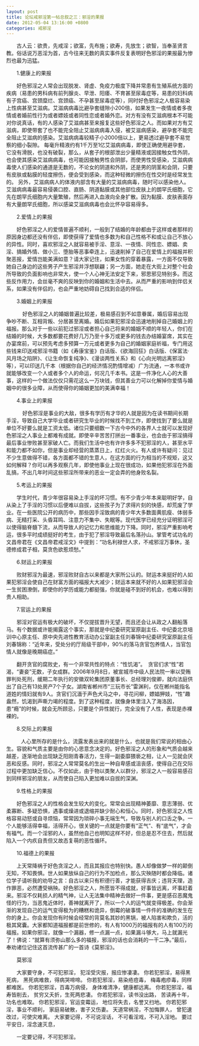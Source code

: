 ```yaml
---
layout: post
title: 论坛戒邪淫第一帖总叙之三：邪淫的果报
date: 2012-05-04 13:16:00 +0800
categories: 戒邪淫
---
```


　　古人云：欲贵，先戒淫；欲富，先布施；欲寿，先放生；欲智，当奉圣贤言教。俗话说万恶淫为首，古今往来无数的真实事件反复表明好色邪淫的果报最为惨烈也最为迅猛。
　　1.健康上的果报
　　好色邪淫之人常会出现脱发、肾虚、免疫力极度下降并常患有生殖系统方面的疾病（易患的男科病有前列腺炎、早泄、阳痿、不育甚至尿毒症等，易患的妇科病有子宫癌、宫颈糜烂、宫颈癌、不孕甚至尿毒症等），同时好色邪淫之人极容易染上性病甚至艾滋病。艾滋病病毒比避孕套缝隙小200倍，如果发生一夜情或者多夜情或者婚前性行为或者嫖妓或者同性恋或者婚外恋。对方有没有艾滋病根本不可能对你说真话，有的人感染了艾滋病甚至来报复这些好色邪淫之人。而如果对方有艾滋病，即使带套了也不能完全阻止艾滋病病毒入侵，被艾滋病感染，避孕套不能完全阻止艾滋病的感染。艾滋病病毒较精子小2000倍以上，更易透过避孕套不易觉察的细小裂隙。 每毫升精液约有1千万至1亿艾滋病病毒，即使正确使用避孕套，它没有滑脱，也没有破裂，那么，从套子的根部泄出少量精液或因接触女性外阴，也会使其感染艾滋病病毒，也可能因接触男性会阴部，而使男性受感染，艾滋病病毒使人们感染的通道是无数的，不论女的阴道和外阴，还是男的阴茎和会阴，只要有皮肤或黏膜的轻度擦伤，便会受到感染，而这种轻微的擦伤在性交时是经常发生的。 另外，艾滋病病人的体液内部含有大量的艾滋病病毒，随时可以感染他人。艾滋病病毒最容易侵袭口腔、直肠、阴道黏膜或其他部位皮肤上的朗罕氏细胞，它先在朗罕氏细胞内大量繁殖，然后再进入血液向全身扩散。因为黏膜、皮肤表面存有大量朗罕氏细胞，所以感粱艾滋病病毒也会比怀孕容易得多。
　　2.爱情上的果报
　　好色邪淫之人的爱情普遍不顺利，一般到了结婚的年龄都由于这样或者那样的原因身边都还没有伴侣，即使获得了爱情也多数为和自己性格不和或让自己不放心的异性。同时，喜欢邪淫之人就容易被手淫、意淫、一夜情、同性恋、嫖娼、卖淫、搞婚外情、做小三、堕胎等恶事牵连上，迅速削掉了自己在爱情上的福报并积聚恶报，爱情岂能美满如意？请大家记住，如果女性的穿着暴露，一方面不仅导致她自己身边的这些男子产生邪淫并浮想联翩；另一方面，她走在大街上对整个社会所导致的负面影响也非常大，使一个人心神无法安定下来，邪思邪见特别多。而这些反作用力，会丝毫不爽的反映到你的婚姻和生活中去。从而严重的影响到伴侣关系，如果没有伴侣的，也会严重地妨碍自己找到合适的伴侣。
　　3.婚姻上的果报
　　    好色邪淫之人的婚姻普遍比较差，极易感召到不如意眷属，婚后容易出现争吵不断、互相背叛、分居甚至离婚。婚后如果犯邪淫会迅速地削掉自己婚姻上的福报。那么对于一些以前犯过邪淫或者担心自己将来的婚姻不顺的年轻人，你们在结婚的时候，大多数都要花费好几万乃至十多万或更多的钱去办结婚宴席，其实在办宴席前，可以预先考虑多预算一万元或者更多为自己的婚姻家庭祈福，专门用这些钱来印送戒邪淫书籍（如《寿康宝鉴》白话版、《欲海回狂》白话版、《保富法·风月场之陷阱》、《让生命恢复纯净》、《漫谈两性关系》和《心向光明远离邪淫》等），可以印送几千本（根据你自己的经济情况酌情增减）广为流通，一本书或许就能够改变一个人或者多个人的命运，何况几千本书。这是一件净化人心的大善事，这样的一个做法仅仅只需花这么一万块钱，但其善业力可以化解掉你爱情与婚姻中的很多业障，从而使得你的婚姻更加的美满幸福！
　　4.事业上的果报
　　    好色邪淫是事业的大敌，很多有学历有才华的人就是因为在读书期间长期手淫，导致自己大学毕业或者研究生毕业的时候找不到工作，即使找到了要么就是单位不好要么就是工资太低。诸位只要细数一下古今中外的各界人士就可以发现好色邪淫之人事业上都难有成就。即使辛辛苦苦打拼出一番事业，也会由于邪淫搞得最后事业惨败甚至家破人亡。而我们生活中也有许许多多不犯邪淫的人，甚至水平和能力都不如你，但是事业却经营的蒸蒸日上，红红火火。有人或许有疑问：见过不少生意做得不错，各方面都不错的生意人，在这方面的行为相当的不规矩，这又如何解释？你可以再多观察几年，即使他事业上现在很成功，如果他犯邪淫在外面乱搞，不出几年时间这些邪淫所带来的恶业一定会弄的他身败名裂。 
　　5.考运上的果报
　　学生时代，青少年很容易染上手淫的坏习惯。有不少青少年本来聪明好学，自从染上了手淫的习惯以后便难以自拔，这些孩子为了求得片刻的快感，却荒废了学业。在一些医院公开的病历中，那些因手淫致病的青少年大多数面黄肌瘦、体弱多病、无精打采、头昏耳鸣、注意力不集中、失眠等。现代医学已经充分证明邪淫可以使得脑脊髓下流，从而导致人的记忆力和思维能力下降。同时，邪淫严重影响考运，很多平时成绩挺好的考生，由于犯了邪淫导致最后名落孙山。掌管考试功名的文昌帝君在《文昌帝君戒淫文》中提到：“功名利禄世人求，不戒邪淫万事休，圣德修成君子相，莫贪色欲惹烦愁。”
　　6.财运上的果报
　　败财邪淫为最速，邪淫败财自古以来都是大家所公认的。财运本来挺好的人如果犯邪淫会使自己在财富方面的福报大大减少；财运本来就不好的人如果犯邪淫会一生贫困潦倒，即使你的学历或能力都挺强，你就是碰不到好的机会，也难以得到贵人相助。
　　7.官运上的果报
　　邪淫对官运有极大的破坏，不仅提拔晋升无望，而且还会让从政之人翻船落马。有个数据或许能揭露这个事实，那就是中纪委研究室原副主任、中纪委北京培训中心原主任、原中央先进性教育活动办公室副主任刘春锦中纪委研究室原副主任刘春锦称：“近年来，受处分的厅局级干部中，90%的落马贪官包养情人，当官包情人就像是晚期癌症。” 
　　翻开贪官的腐败史，有一个非常共性的特点：“性饥渴”。　贪官们求“性”若渴，“妻妾”无数，子女成群。2006年9月8日，被宣城市中级人民法院一审以受贿罪判处死刑，缓期二年执行的安徽双轮集团原董事长、总经理刘俊卿，就向法庭供出了自己有13处房产7个子女。湖南省郴州市“三玩市长”雷渊利，仅在郴州能指名道姓的情妇就有9人。贪官们沉湎于声色犬马之中，寻花问柳，嫖娼狎妓，“性”趣盎然，饥渴到声嘶力竭的程度。到了这种程度，就像身体里注入了海洛因，患“瘾”的时候，就会无所顾忌，只要是个异性就行，完全没有了人性，表现是赤裸裸的。 
　　8.交际上的果报
　　   人心里所存的是什么，流露发表出来的就是什么，也就是我们常说的相由心生。容貌和气质主要是由你的心思意念决定的。好色邪淫之人的形象和气质会越来越差，逐渐地会出现缺乏阳刚青春活力，生得一副委靡猥亵之相，让人一见就会厌恶和反感。同时，邪淫之人常常莫名的生出一种自卑感或沮丧感，使得自己在交际过程中更加缺乏信心。不仅如此，由于物以类聚人以群分，邪淫之人一般容易感召到同样邪淫的朋友，从而使自己陷入更加难以自拔的深渊。
　　9.性格上的果报
　　好色邪淫之人的性格会发生较大的变化。常常会出现精神萎靡、意志薄弱、优柔寡断、多疑恐惧，遇事或燥进或退缩并缺少耐心和恒心。同时，好色邪淫之人性格容易动怒或自寻烦恼，常常因为琐碎小事无端生气，导致与别人的口舌之争。一个人能够活得幸福，活得开心，很关键的一点就是你要有“正气”、有“底气”，才会有福气。而一个淫邪的人，虽然他自己也明知这样不好，但总是忍不住去，然后就陷入一个内疚自责但又故态复萌的恶性循环。
　　10.福德上的果报
　　上天常降祸于好色贪淫之人，而且其报应也特别快。愚人却像做梦一样的颠倒无知，不知畏惧。世人如果放纵自己的行为不加检点，那么灾殃随时都会降临。诸位学子请听我的劝导之言：自古以来只有积德行善，才能获得吉庆；违背天理，造作罪恶，必然遭受祸殃。好色邪淫之人，所愿皆不得成就，好事皆远离，坏事赶着来。邪淫不仅耗损人的精气神，让人无法集中精神去做好一件事，更是感召恶魔鬼怪的行为，当恶鬼近体时，善神就离开了，所以一个人的运气就变得极差。你会渐渐的发现自己的运气变得极为的糟糕和诡异，倒霉的破事情一件件的准确的发生在你的身上。你会发现你有时候会经常的背莫名其妙的黑锅，被人陷害和欺负，活的极其窝囊。大家都知道福报都是前世修的，有人有1000万的福报有的人有100万的福报。如果你邪淫，就像一个漏器，修一点漏一点，如果漏斗够大，马上就漏光了！佛说：“就算有须弥山那么多的福报，邪淫的话也会消耗的一干二净。”最后，奉劝诸位记住这首流传甚广的一首诗《莫邪淫》。
　　莫邪淫
　　大家要守身，不可犯邪淫， 犯淫受灾报，报应惨凄凄。 你若犯邪淫，易得黑死病， 黑死病难救，得病哭啼啼。 你若犯邪淫，易染疮痘毒， 梅毒疱疹毒，同样都难医。 你若犯邪淫，百毒万病侵， 身体难清净，健康都远离。 你若犯邪淫，福寿皆削去， 贫穷又夭折，生死两悲凄。 你若犯邪淫，读书没出路， 苦读再十年，功名也难取。 你若犯邪淫，官运变霉运， 地位将失去，名誉又扫地。 你若犯邪淫，事业不顺利， 家庭易破散，害子又伤妻。 天道常祸淫，不加悔罪人， 曾犯速改过，可使灾难离。 大家要记得，不可说淫话， 不可看淫戏，不可入淫地。 要过平安日，淫念速灭息， 
　　一定要记得，不可犯邪淫。